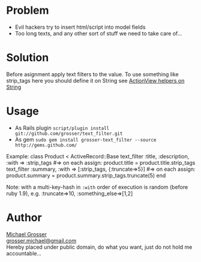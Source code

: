Problem
=======
 - Evil hackers try to insert html/script into model fields
 - Too long texts, and any other sort of stuff we need to take care of...

Solution
========
Before asignment apply text filters to the value.
To use something like strip_tags here you should define it on String see [ActionView helpers on String](http://pragmatig.wordpress.com/2009/05/30/all-actionview-helpers-on-strings)

Usage
=====
 - As Rails plugin  `script/plugin install git://github.com/grosser/text_filter.git`
 - As gem `sudo gem install grosser-text_filter --source http://gems.github.com/`

Example:
    class Product < ActiveRecord::Base
      text_filter :title, :description, :with => :strip_tags #=> on each assign: product.title = product.title.strip_tags
      text_filter :summary, :with => [:strip_tags, {:truncate=>5}] #=> on each assign: product.summary = product.summary.strip_tags.truncate(5)
    end

Note: with a multi-key-hash in `:with` order of execution is random (before ruby 1.9), e.g. :truncate=>10, :something_else=>[1,2]

Author
======
[Michael Grosser](http://pragmatig.wordpress.com)  
grosser.michael@gmail.com  
Hereby placed under public domain, do what you want, just do not hold me accountable...